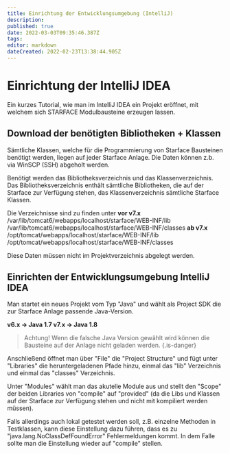 ```yaml
---
title: Einrichtung der Entwicklungsumgebung (IntelliJ)
description: 
published: true
date: 2022-03-03T09:35:46.387Z
tags: 
editor: markdown
dateCreated: 2022-02-23T13:38:44.905Z
---
```


# Einrichtung der IntelliJ IDEA
Ein kurzes Tutorial, wie man im IntelliJ IDEA ein Projekt eröffnet, mit welchem sich STARFACE Modulbausteine erzeugen lassen.

##  Download der benötigten Bibliotheken + Klassen

Sämtliche Klassen, welche für die Programmierung von Starface Bausteinen benötigt werden, liegen auf jeder Starface Anlage. Die Daten können z.b. via WinSCP (SSH) abgeholt werden.

Benötigt werden das Bibliotheksverzeichnis und das Klassenverzeichnis. Das Bibliotheksverzeichnis enthält sämtliche Bibliotheken, die auf der Starface zur Verfügung stehen, das Klassenverzeichnis sämtliche Starface Klassen.

Die Verzeichnisse sind zu finden unter
**vor v7.x**
/var/lib/tomcat6/webapps/localhost/starface/WEB-INF/lib
/var/lib/tomcat6/webapps/localhost/starface/WEB-INF/classes
**ab v7.x**
/opt/tomcat/webapps/localhost/starface/WEB-INF/lib
/opt/tomcat/webapps/localhost/starface/WEB-INF/classes

Diese Daten müssen nicht im Projektverzeichnis abgelegt werden.

## Einrichten der Entwicklungsumgebung IntelliJ IDEA

Man startet ein neues Projekt vom Typ "Java" und wählt als Project SDK die zur Starface Anlage passende Java-Version.

**v6.x → Java 1.7
v7.x → Java 1.8**

> Achtung! Wenn die falsche Java Version gewählt wird können die Bausteine auf der Anlage nicht geladen werden. 
> {.is-danger}

Anschließend öffnet man über "File" die "Project Structure" und fügt unter "Libraries" die heruntergeladenen Pfade hinzu, einmal das "lib" Verzeichnis und einmal das "classes" Verzeichnis.

Unter "Modules" wählt man das akutelle Module aus und stellt den "Scope" der beiden Libraries von "compile" auf "provided" (da die Libs und Klassen auf der Starface zur Verfügung stehen und nicht mit kompiliert werden müssen).

Falls allerdings auch lokal getestet werden soll, z.B. einzelne Methoden in Testklassen, kann diese Einstellung dazu führen, dass es zu "java.lang.NoClassDefFoundError" Fehlermeldungen kommt. In dem Falle sollte man die Einstellung wieder auf "compile" stellen.
